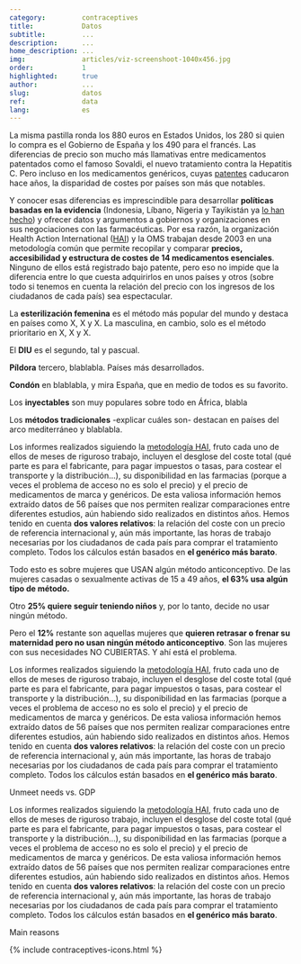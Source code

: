 ```yaml
---
category:         contraceptives
title:            Datos
subtitle:         ...
description:      ...
home_description: ...
img:              articles/viz-screenshoot-1040x456.jpg
order:            1
highlighted:      true
author:           ...
slug:             datos
ref:              data
lang:             es
---
```


<div class="container page-content">
<div class="page-content-container" markdown="1">

La misma pastilla ronda los 880 euros en Estados Unidos, los 280 si quien lo compra es el Gobierno de España y los 490 para el francés. Las diferencias de precio son mucho más llamativas entre medicamentos patentados como el famoso Sovaldi, el nuevo tratamiento contra la Hepatitis C. Pero incluso en los medicamentos genéricos, cuyas [patentes](/patentes) caducaron hace años, la disparidad de costes por países son más que notables.
</div>

<div class="graph-container">
  <p id="treemap-contraceptives-use-caption" class="graph-container-caption" style="display: none">Uso de anticonceptivos en <span class="country"></span></p>
  <div id="treemap-contraceptives-use" class="treemap-graph"></div>
</div>

<div class="page-content-container" markdown="1">

Y conocer esas diferencias es imprescindible para desarrollar **políticas basadas en la evidencia** (Indonesia, Líbano, Nigeria y Tayikistán ya [lo han hecho](http://www.who.int/medicines/areas/access/OMS_Medicine_prices.pdf)) y ofrecer datos y argumentos a gobiernos y organizaciones en sus negociaciones con las farmacéuticas. Por esa razón, la organización Health Action International ([HAI](http://www.haiweb.org/)) y la OMS trabajan desde 2003 en una metodología común que permite recopilar y comparar **precios, accesibilidad y estructura de costes de 14 medicamentos esenciales**. Ninguno de ellos está registrado bajo patente, pero eso no impide que la diferencia entre lo que cuesta adquirirlos en unos países y otros (sobre todo si tenemos en cuenta la relación del precio con los ingresos de los ciudadanos de cada país) sea espectacular.
</div>
</div>


<div id="contraceptives-use-container" class="scroll-container">
<!--  graphic container  -->
<div class="scroll-graphic">
  <div class="graph-container">
    <div id="map-contraceptives-use" class="map-graph">
      <div class="tooltip top" role="tooltip">
        <div class="tooltip-arrow"></div>
        <div class="tooltip-inner">
          <p class="title"></p>
          <p class="description"></p>
        </div>
      </div>
    </div>
  </div>
</div>

<!--  step/text container  -->
<div class="scroll-text">
  <div class="step" data-instance="0" data-step="0"></div>
  <div class="step" data-instance="0" data-step="1">
    <p>La <strong>esterilización femenina</strong> es el método más popular del mundo y destaca en países como X, X y X. La masculina, en cambio, solo es el método prioritario en X, X y X.</p>
  </div>
  <div class="step" data-instance="0" data-step="2">
    <p>El <strong>DIU</strong> es el segundo, tal y pascual.</p>
  </div>
  <div class="step" data-instance="0" data-step="3">
    <p><strong>Píldora</strong> tercero, blablabla. Países más desarrollados.</p>
  </div>
  <div class="step" data-instance="0" data-step="4">
    <p><strong>Condón</strong> en blablabla, y mira España, que en medio de todos es su favorito.</p>
  </div>
  <div class="step" data-instance="0" data-step="5">
    <p>Los <strong>inyectables</strong> son muy populares sobre todo en África, blabla</p>
  </div>
  <div class="step" data-instance="0" data-step="6">
    <p>Los <strong>métodos tradicionales</strong> -explicar cuáles son- destacan en países del arco mediterráneo y blablabla.</p>
  </div>
</div>
</div>


<div class="container page-content">
<div class="page-content-container" markdown="1">

Los informes realizados siguiendo la [metodología HAI](http://www.who.int/medicines/areas/access/OMS_Medicine_prices.pdf), fruto cada uno de ellos de meses de riguroso trabajo, incluyen el desglose del coste total (qué parte es para el fabricante, para pagar impuestos o tasas, para costear el transporte y la distribución...), su disponibilidad en las farmacias (porque a veces el problema de acceso no es solo el precio) y el precio de medicamentos de marca y genéricos. De esta valiosa información hemos extraído datos de 56 países que nos permiten realizar comparaciones entre diferentes estudios, aún habiendo sido realizados en distintos años. Hemos tenido en cuenta **dos valores relativos**: la relación del coste con un precio de referencia internacional y, aún más importante, las horas de trabajo necesarias por los ciudadanos de cada país para comprar el tratamiento completo. Todos los cálculos están basados en **el genérico más barato**.
</div>
</div>

<div id="contraceptives-use-graph-container" class="scroll-container">
<!--  graphic container  -->
<div class="scroll-graphic">
  <div class="graph-container">
    <div class="container page-content">
      <div id="contraceptives-use-graph"></div>
    </div>
  </div>
</div>
<!--  step/text container  -->
<div class="scroll-text">
  <div class="step" data-instance="1" data-step="0"></div>
  <div class="step" data-instance="1" data-step="1">
    <p>Todo esto es sobre mujeres que USAN algún método anticonceptivo. De las mujeres casadas o sexualmente activas de 15 a 49 años, <strong>el 63% usa algún tipo de método.</strong></p>
  </div>
  <div class="step" data-instance="1" data-step="2">
    <p>Otro <strong>25% quiere seguir teniendo niños</strong> y, por lo tanto, decide no usar ningún método. </p>
  </div>
  <div class="step" data-instance="1" data-step="3">
    <p>Pero el <strong>12%</strong> restante son aquellas mujeres que <strong>quieren retrasar o frenar su maternidad pero no usan ningún método anticonceptivo</strong>. Son las mujeres con sus necesidades NO CUBIERTAS. Y ahí está el problema. </p>
  </div>
</div>
</div>

<div class="container page-content">
<div class="page-content-container" markdown="1">

Los informes realizados siguiendo la [metodología HAI](http://www.who.int/medicines/areas/access/OMS_Medicine_prices.pdf), fruto cada uno de ellos de meses de riguroso trabajo, incluyen el desglose del coste total (qué parte es para el fabricante, para pagar impuestos o tasas, para costear el transporte y la distribución...), su disponibilidad en las farmacias (porque a veces el problema de acceso no es solo el precio) y el precio de medicamentos de marca y genéricos. De esta valiosa información hemos extraído datos de 56 países que nos permiten realizar comparaciones entre diferentes estudios, aún habiendo sido realizados en distintos años. Hemos tenido en cuenta **dos valores relativos**: la relación del coste con un precio de referencia internacional y, aún más importante, las horas de trabajo necesarias por los ciudadanos de cada país para comprar el tratamiento completo. Todos los cálculos están basados en **el genérico más barato**.
</div>

<div id="unmet-needs-gdp-container-graph" class="graph-container">
  <p class="graph-container-caption">Unmeet needs vs. GDP</p>
  <div id="unmet-needs-gdp-graph" class="scatterplot-graph">
    <!--
    <ul class="x-legend">
      <li>Ingreso bajo</li>
      <li>Ingreso medio bajo</li>
      <li>Ingreso medio alto</li>
      <li>Ingreso alto</li>
    </ul>
    -->
  </div>
</div>

<div class="page-content-container" markdown="1">

Los informes realizados siguiendo la [metodología HAI](http://www.who.int/medicines/areas/access/OMS_Medicine_prices.pdf), fruto cada uno de ellos de meses de riguroso trabajo, incluyen el desglose del coste total (qué parte es para el fabricante, para pagar impuestos o tasas, para costear el transporte y la distribución...), su disponibilidad en las farmacias (porque a veces el problema de acceso no es solo el precio) y el precio de medicamentos de marca y genéricos. De esta valiosa información hemos extraído datos de 56 países que nos permiten realizar comparaciones entre diferentes estudios, aún habiendo sido realizados en distintos años. Hemos tenido en cuenta **dos valores relativos**: la relación del coste con un precio de referencia internacional y, aún más importante, las horas de trabajo necesarias por los ciudadanos de cada país para comprar el tratamiento completo. Todos los cálculos están basados en **el genérico más barato**.
</div>

<div class="graph-container">
  <p class="graph-container-caption">Main reasons</p>
  <div id="map-contraceptives-reasons" class="map-graph">
    <div class="tooltip top" role="tooltip">
      <div class="tooltip-arrow"></div>
      <div class="tooltip-inner">
        <p class="title"></p>
        <p class="description"></p>
      </div>
    </div>
  </div>
</div>

</div>

<svg style="display: none">
  <symbol id="icon-woman" viewBox="0 0 193 450">
    <path d="M30.4,117.6 L1,221.9 C-5.3,244.7 21.7,253.6 28.3,232.2 L54.6,136 L62,136 L16.8,305 L59,305 L59,432 C59,455 91,455 91,432 L91,305 L101,305 L101,432 C101,455 132,455 132,432 L132,305 L175.4,305 L129.2,136 L137.6,136 L163.9,232.2 C170.4,254.1 197.2,244.7 191.2,222 L161.8,117.6 C157.8,105.8 143.6,85 119.8,84 L72.5,84 C47.9,85 33.8,105.6 30.4,117.6 Z"/>
    <path d="M132.6,38.2 C132.6,17.6 116.2,0.9 96,0.9 C75.8,0.9 59.4,17.6 59.4,38.2 C59.4,58.8 75.8,75.5 96,75.5 C116.2,75.5 132.6,58.8 132.6,38.2 Z"/>
  </symbol>
</svg>

{% include contraceptives-icons.html %}
